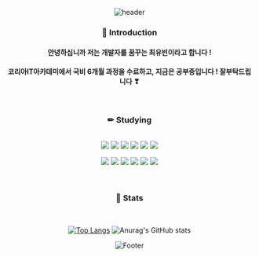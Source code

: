 <div align="center">
  
![header](https://capsule-render.vercel.app/api?type=waving&color=auto&height=200&section=header&text=CHOI%20YUBIN&fontSize=80)

### 🎉 Introduction

<h4>안녕하십니까 저는 개발자를 꿈꾸는 최유빈이라고 합니다 ! </h4>
<h4>코리아IT아카데미에서 국비 6개월 과정을 수료하고, 지금은 공부중입니다 ! 잘부탁드립니다 ❣ </h4></br>

### ✏ Studying
</br>
<img src="https://img.shields.io/badge/Eclipse IDE-2C2255?style=flat-square&logo=Eclipse IDE&logoColor=white"/></a>
<img src="https://img.shields.io/badge/Spring-6DB33F?style=flat-square&logo=Spring&logoColor=white"/></a>
<img src="https://img.shields.io/badge/Oracle-F80000?style=flat-square&logo=Oracle&logoColor=white"/></a>
<img src="https://img.shields.io/badge/Bootstrap-7952B3?style=flat-square&logo=Bootstrap&logoColor=white"/></a>
<img src="https://img.shields.io/badge/jQuery-0769AD?style=flat-square&logo=jQuery&logoColor=white"/></a>
<img src="https://img.shields.io/badge/HTML5-E34F26?style=flat-square&logo=HTML5&logoColor=white"/></a>

<img src="https://img.shields.io/badge/CSS3-1572B6?style=flat-square&logo=CSS3&logoColor=white"/></a>
<img src="https://img.shields.io/badge/JSON-000000?style=flat-square&logo=JSON&logoColor=white"/></a>
<img src="https://img.shields.io/badge/JavaScript-F7DF1E?style=flat-square&logo=JavaScript&logoColor=white"/></a>
<img src="https://img.shields.io/badge/Apache Tomcat-F8DC75?style=flat-square&logo=Apache Tomcat&logoColor=white"/></a>
<img src="https://img.shields.io/badge/Atom-66595C?style=flat-square&logo=Atom&logoColor=white"/></a>
<img src="https://img.shields.io/badge/GitHub-181717?style=flat-square&logo=GitHub&logoColor=white"/></a></br>

</br>

### 🔎 Stats
</br>

   [![Top Langs](https://github-readme-stats.vercel.app/api/top-langs/?username=yubin-0428&layout=compact)](https://github.com/yubin-0428/github-readme-stats)       ![Anurag's GitHub stats](https://github-readme-stats.vercel.app/api?username=yubin-0428&show_icons=true&theme=dracula)   </br>      





![Footer](https://capsule-render.vercel.app/api?type=waving&color=auto&height=200&section=footer)

</div>
